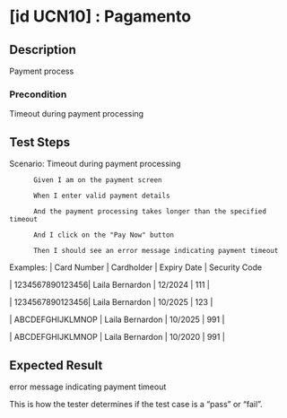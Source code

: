 # [id UCN10] : Pagamento

## Description

Payment process

### Precondition

Timeout during payment processing

## Test Steps

Scenario: Timeout during payment processing

          Given I am on the payment screen
          
          When I enter valid payment details
          
          And the payment processing takes longer than the specified timeout
          
          And I click on the "Pay Now" button
          
          Then I should see an error message indicating payment timeout



    
  Examples:
  | Card Number |	Cardholder | Expiry Date	 | Security Code 
  
  | 1234567890123456|  Laila Bernardon       	| 12/2024	| 111	| 
  
  | 1234567890123456|  Laila Bernardon       	| 10/2025	| 123	| 
  
  | ABCDEFGHIJKLMNOP	|  Laila Bernardon      | 10/2025    	  | 991	| 
  
  | ABCDEFGHIJKLMNOP	|  Laila Bernardon  | 10/2020 | 991	| 
    

## Expected Result

error message indicating payment timeout

This is how the tester determines if the test case is a “pass” or “fail”.



